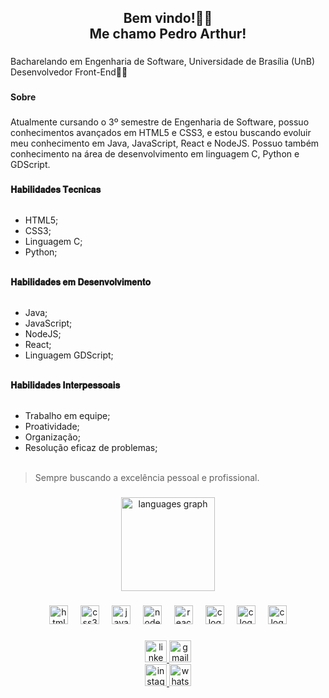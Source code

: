 <h2 align="center">Bem vindo!👋😉<br>Me chamo Pedro Arthur!</h2>

###

<p align="left"> Bacharelando em Engenharia de Software, Universidade de Brasília (UnB)<br>Desenvolvedor Front-End👨‍💻</p>

###

<h4 align="left">Sobre</h4>

###

<p align="left">Atualmente cursando o 3º semestre de Engenharia de Software, possuo conhecimentos avançados em HTML5 e CSS3, e estou buscando evoluir meu conhecimento em Java, JavaScript, React e NodeJS. Possuo também conhecimento na área de desenvolvimento em linguagem C, Python e GDScript.</p>

###

<p align="left">
  
  <strong>𝐇𝐚𝐛𝐢𝐥𝐢𝐝𝐚𝐝𝐞𝐬 𝐓𝐞𝐜𝐧𝐢𝐜𝐚𝐬</strong><br><br>
  - HTML5;<br>
  - CSS3;<br>
  - Linguagem C;<br>
  - Python;<br><br>
  
  <strong>𝐇𝐚𝐛𝐢𝐥𝐢𝐝𝐚𝐝𝐞𝐬 𝐞𝐦 𝐃𝐞𝐬𝐞𝐧𝐯𝐨𝐥𝐯𝐢𝐦𝐞𝐧𝐭𝐨</strong><br><br>
  - Java;<br>
  - JavaScript;<br>
  - NodeJS;<br>
  - React;<br>
  - Linguagem GDScript;<br><br>
  
  <strong>𝐇𝐚𝐛𝐢𝐥𝐢𝐝𝐚𝐝𝐞𝐬 𝐈𝐧𝐭𝐞𝐫𝐩𝐞𝐬𝐬𝐨𝐚𝐢𝐬</strong><br><br>
  - Trabalho em equipe;<br>
  - Proatividade;<br>
  - Organização;<br>
  - Resolução eficaz de problemas;<br><br>
  
  > Sempre buscando a excelência pessoal e profissional.
</p>

###

<div align="center">
  <img src="https://github-readme-stats.vercel.app/api/top-langs?username=PArthur006&locale=pt-br&hide_title=false&layout=compact&card_width=320&langs_count=6&theme=codeSTACKr&hide_border=false" height="150" alt="languages graph"  />
</div>

###

<div align="center">
  <img src="https://cdn.jsdelivr.net/gh/devicons/devicon/icons/html5/html5-plain.svg" height="30" alt="html5 logo"  />
  <img width="12" />
  <img src="https://cdn.jsdelivr.net/gh/devicons/devicon/icons/css3/css3-plain.svg" height="30" alt="css3 logo"  />
  <img width="12" />
  <img src="https://cdn.jsdelivr.net/gh/devicons/devicon/icons/javascript/javascript-original.svg" height="30" alt="javascript logo"  />
  <img width="12" />
  <img src="https://cdn.jsdelivr.net/gh/devicons/devicon/icons/nodejs/nodejs-original.svg" height="30" alt="nodejs logo"  />
  <img width="12" />
  <img src="https://cdn.jsdelivr.net/gh/devicons/devicon/icons/react/react-original.svg" height="30" alt="react logo"  />
  <img width="12" />
  <img src="https://cdn.jsdelivr.net/gh/devicons/devicon/icons/c/c-original.svg" height="30" alt="c logo"  />
  <img width="12" />
  <img src="https://cdn.jsdelivr.net/gh/devicons/devicon/icons/python/python-original.svg" height="30" alt="c logo"  />
  <img width="12" />
  <img src="https://cdn.jsdelivr.net/gh/devicons/devicon/icons/java/java-original.svg" height="30" alt="c logo"  />
</div>

###

<div align="center">
  <a href="https://www.linkedin.com/in/parthurrod06/" target="_blank">
    <img src="https://img.shields.io/static/v1?message=LinkedIn&logo=linkedin&label=&color=0077B5&logoColor=white&labelColor=&style=for-the-badge" height="35" alt="linkedin logo"  />
  </a>
  <a href="https://www.parthur.rodrigues06@gmail.com" target="_blank">
    <img src="https://img.shields.io/static/v1?message=Gmail&logo=gmail&label=&color=D14836&logoColor=white&labelColor=&style=for-the-badge" height="35" alt="gmail logo"  />
  </a><br>
  <a href="https://www.instagram.com/pedroarthurrod06/" target="_blank">
    <img src="https://img.shields.io/static/v1?message=Instagram&logo=instagram&label=&color=E4405F&logoColor=white&labelColor=&style=for-the-badge" height="35" alt="instagram logo"  />
  </a>
  <a href="https://api.whatsapp.com/send/?phone=5561991709506&text=Oi+Pedro%2C+vim+pelo+GitHub.&type=phone_number&app_absent=0" target="_blank">
    <img src="https://img.shields.io/static/v1?message=Whatsapp&logo=whatsapp&label=&color=25D366&logoColor=white&labelColor=&style=for-the-badge" height="35" alt="whatsapp logo"  />
  </a>
</div>

###
